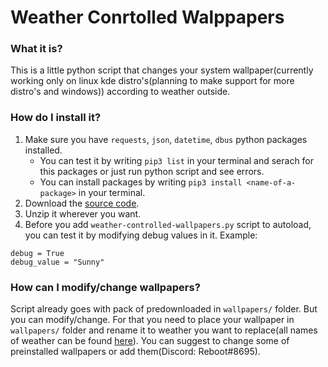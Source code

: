 # Weather Conrtolled Walppapers
### What it is?
This is a little python script that changes your system wallpaper(currently working only on linux kde distro's(planning to make support for more distro's and windows)) according to weather outside.
### How do I install it?
1. Make sure you have `requests`, `json`, `datetime`, `dbus` python packages installed.
	- You can test it by writing `pip3 list` in your terminal and serach for this packages or just run python script and see errors.
	- You can install packages by writing `pip3 install <name-of-a-package>` in your terminal.
2. Download the [source code](https://github.com/4EBOOT/weather-controlled-wallpapers/archive/master.zip).
3. Unzip it wherever you want.
4. Before you add `weather-controlled-wallpapers.py` script to autoload, you can test it by modifying debug values in it. Example:
```
debug = True
debug_value = "Sunny"
```
### How can I modify/change wallpapers?
Script already goes with pack of predownloaded in `wallpapers/` folder. But you can modify/change. For that you need to place your wallpaper in `wallpapers/` folder and rename it to weather you want to replace(all names of weather can be found [here](https://github.com/chubin/wttr.in/blob/master/lib/constants.py)).
You can suggest to change some of preinstalled wallpapers or add them(Discord: Reboot#8695).